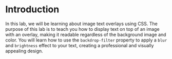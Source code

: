 # Introduction

In this lab, we will be learning about image text overlays using CSS. The purpose of this lab is to teach you how to display text on top of an image with an overlay, making it readable regardless of the background image and color. You will learn how to use the `backdrop-filter` property to apply a `blur` and `brightness` effect to your text, creating a professional and visually appealing design.
